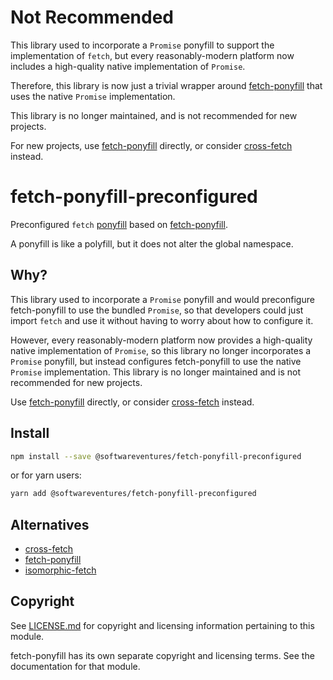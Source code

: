 # Not Recommended

This library used to incorporate a `Promise` ponyfill to support the
implementation of `fetch`, but every reasonably-modern platform now includes
a high-quality native implementation of `Promise`.

Therefore, this library is now just a trivial wrapper around
[fetch-ponyfill][2] that uses the native `Promise` implementation.

This library is no longer maintained, and is not recommended for new projects.

For new projects, use [fetch-ponyfill][2] directly, or consider
[cross-fetch][4] instead.


# fetch-ponyfill-preconfigured

Preconfigured `fetch` [ponyfill][1] based on [fetch-ponyfill][2].

A ponyfill is like a polyfill, but it does not alter the global
namespace.


## Why?

This library used to incorporate a `Promise` ponyfill and would preconfigure
fetch-ponyfill to use the bundled `Promise`, so that developers could just
import `fetch` and use it without having to worry about how to configure it.

However, every reasonably-modern platform now provides a high-quality native
implementation of `Promise`, so this library no longer incorporates a `Promise`
ponyfill, but instead configures fetch-ponyfill to use the native `Promise`
implementation. This library is no longer maintained and is not recommended
for new projects.

Use [fetch-ponyfill][2] directly, or consider [cross-fetch][4] instead.


## Install

```bash
npm install --save @softwareventures/fetch-ponyfill-preconfigured
```

or for yarn users:

```bash
yarn add @softwareventures/fetch-ponyfill-preconfigured
```


## Alternatives

 * [cross-fetch][4]
 * [fetch-ponyfill][2]
 * [isomorphic-fetch][5]


## Copyright

See [LICENSE.md](LICENSE.md) for copyright and licensing information
pertaining to this module.

fetch-ponyfill has its own separate copyright and licensing terms.
See the documentation for that module.


  [1]: https://ponyfill.com/
  [2]: https://www.npmjs.com/package/fetch-ponyfill
  [4]: https://www.npmjs.com/package/cross-fetch
  [5]: https://www.npmjs.com/package/isomorphic-fetch
